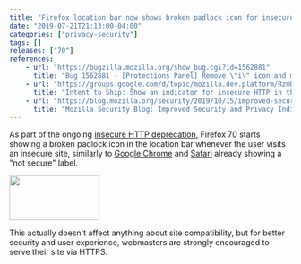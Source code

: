 ```yaml
---
title: "Firefox location bar now shows broken padlock icon for insecure sites"
date: "2019-07-21T21:13:00-04:00"
categories: ["privacy-security"]
tags: []
releases: ["70"]
references:
    - url: "https://bugzilla.mozilla.org/show_bug.cgi?id=1562881"
      title: "Bug 1562881 - [Protections Panel] Remove \"i\" icon and make the shield icon persistent on the URL bar."
    - url: "https://groups.google.com/d/topic/mozilla.dev.platform/RzmOHmoksdU/discussion"
      title: "Intent to Ship: Show an indicator for insecure HTTP in the URL bar"
    - url: "https://blog.mozilla.org/security/2019/10/15/improved-security-and-privacy-indicators-in-firefox-70/"
      title: "Mozilla Security Blog: Improved Security and Privacy Indicators in Firefox 70"
---
```

As part of the ongoing [insecure HTTP deprecation](https://www.fxsitecompat.dev/en-CA/docs/2015/insecure-http-will-be-deprecated/), Firefox 70 starts showing a broken padlock icon in the location bar whenever the user visits an insecure site, similarly to [Google Chrome](https://www.blog.google/products/chrome/milestone-chrome-security-marking-http-not-secure/) and [Safari](https://support.apple.com/en-us/HT208672) already showing a "not secure" label.

<img src="/images/screenshots/1562881-insecure-icon.png" width="160" height="80" alt="">

This actually doesn't affect anything about site compatibility, but for better security and user experience, webmasters are strongly encouraged to serve their site via HTTPS.
